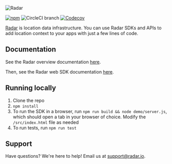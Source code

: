 ![Radar](https://raw.githubusercontent.com/radarlabs/react-native-radar/master/logo.png)

[![npm](https://img.shields.io/npm/v/radar-sdk-js.svg)](https://www.npmjs.com/package/radar-sdk-js)
![CircleCI branch](https://img.shields.io/circleci/project/github/radarlabs/radar-sdk-js/master.svg)
[![Codecov](https://img.shields.io/codecov/c/github/radarlabs/radar-sdk-js.svg)](https://codecov.io/gh/radarlabs/radar-sdk-js)

[Radar](https://radar.io) is location data infrastructure. You can use Radar SDKs and APIs to add location context to your apps with just a few lines of code.

## Documentation

See the Radar overview documentation [here](https://radar.io/documentation).

Then, see the Radar web SDK documentation [here](https://radar.io/documentation/sdk/web).

## Running locally

1. Clone the repo
2. `npm install`
3. To run the SDK in a browser, run `npm run build && node demo/server.js`, which should open a tab in your browser of choice. Modify the `/src/index.html` file as needed
4. To run tests, run `npm run test`

## Support

Have questions? We're here to help! Email us at [support@radar.io](mailto:support@radar.io).

